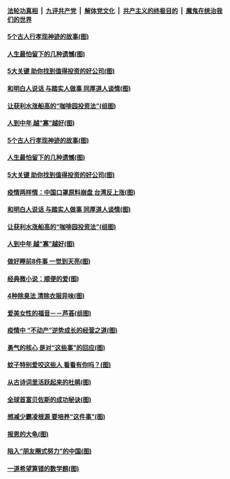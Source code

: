 ####  [法轮功真相](../../../../basic/blob/master/README.md?t=06040731) &nbsp;|&nbsp; [九评共产党](../../../../9ping.md/blob/master/README.md?t=06040731) &nbsp;|&nbsp; [解体党文化](../../../../jtdwh.md/blob/master/README.md?t=06040731)  &nbsp;|&nbsp; [共产主义的终极目的](../../../../gczydzjmd.md/blob/master/README.md?t=06040731) &nbsp;|&nbsp; [魔鬼在统治我们的世界](../../../../mgztzwmdsj.md/blob/master/README.md?t=06040731) 

#### [5个古人行孝现神迹的故事(图)](../pages/p8/935278.md?t=06040731) 

#### [人生最怕留下的几种遗憾(图)](../pages/p8/935363.md?t=06040731) 

#### [5大关键 助你找到值得投资的好公司(图)](../pages/p8/935294.md?t=06040731) 

#### [和明白人说话 与踏实人做事 同厚道人谈情(图)](../pages/p8/934750.md?t=06040731) 

#### [让获利水涨船高的“咖啡园投资法”(组图)](../pages/p8/935259.md?t=06040731) 

#### [人到中年 越“寡”越好(图)](../pages/p8/935161.md?t=06040731) 

#### [5个古人行孝现神迹的故事(图)](../pages/p8/935278.md?t=06040731) 

#### [人生最怕留下的几种遗憾(图)](../pages/p8/935363.md?t=06040731) 

#### [5大关键 助你找到值得投资的好公司(图)](../pages/p8/935294.md?t=06040731) 

#### [疫情两样情：中国口罩原料崩盘 台湾反上涨(图)](../pages/p8/935290.md?t=06040731) 

#### [和明白人说话 与踏实人做事 同厚道人谈情(图)](../pages/p8/934750.md?t=06040731) 

#### [让获利水涨船高的“咖啡园投资法”(组图)](../pages/p8/935259.md?t=06040731) 

#### [人到中年 越“寡”越好(图)](../pages/p8/935161.md?t=06040731) 

#### [做好睡前8件事 一觉到天亮(图)](../pages/p8/935180.md?t=06040731) 

#### [经典微小说：顺便的爱(图)](../pages/p8/934772.md?t=06040731) 

#### [4种除臭法 清除衣服异味(图)](../pages/p8/935061.md?t=06040731) 

#### [爱美女性的福音－－芦荟(组图)](../pages/p8/935072.md?t=06040731) 

#### [疫情中 “不动产”逆势成长的经营之道(图)](../pages/p8/934965.md?t=06040731) 

#### [勇气的核心 是对“这些事”的回应(图)](../pages/p8/934997.md?t=06040731) 

#### [蚊子特别爱咬这些人 看看有你吗？(图)](../pages/p8/934925.md?t=06040731) 

#### [从古诗词里活跃起来的杜鹃(图)](../pages/p8/934994.md?t=06040731) 

#### [全球首富贝佐斯的成功秘诀(图)](../pages/p8/933996.md?t=06040731) 

#### [想减少霸凌根源 要培养“这件事”(图)](../pages/p8/934942.md?t=06040731) 

#### [报恩的大龟(图)](../pages/p8/934554.md?t=06040731) 

#### [陷入“朋友圈式努力”的中国(图)](../pages/p8/934874.md?t=06040731) 

#### [一道希望算错的数学题(图)](../pages/p8/934867.md?t=06040731) 


